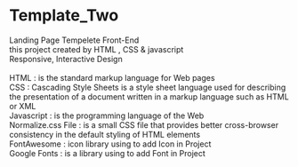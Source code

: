 ﻿# Template_Two
Landing Page Tempelete Front-End <br>
this project created by HTML , CSS & javascript <br>
Responsive, Interactive Design 
<br>
<br>
HTML : is the standard markup language for Web pages <br>
CSS : Cascading Style Sheets is a style sheet language used for describing the presentation of a document written in a markup language such as HTML or XML <br>
Javascript : is the programming language of the Web <br>
Normalize.css File : is a small CSS file that provides better cross-browser consistency in the default styling of HTML elements <br>
FontAwesome : icon library using to add Icon in Project <br>
Google Fonts : is a library using to add Font in Project <br>

